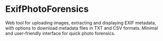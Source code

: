 # ExifPhotoForensics
Web tool for uploading images, extracting and displaying EXIF metadata, with options to download metadata files in TXT and CSV formats. Minimal and user-friendly interface for quick photo forensics.
